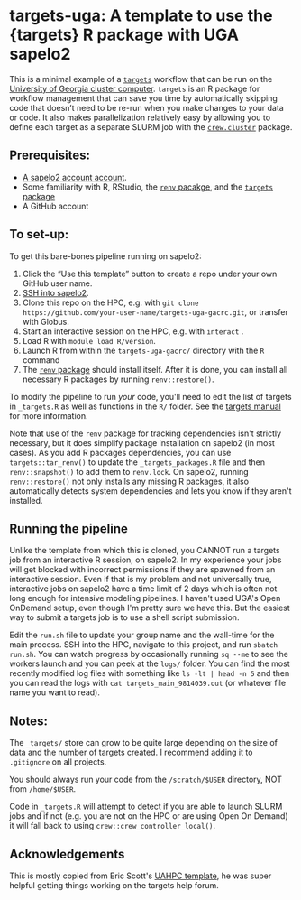 # targets-uga: A template to use the {targets} R package with UGA sapelo2

<!-- badges: start -->
<!--
[![Project Status: Active – The project has reached a stable, usable state and is being actively developed.](https://www.repostatus.org/badges/latest/active.svg)](https://www.repostatus.org/#active) [![DOI](https://zenodo.org/badge/DOI/10.5281/zenodo.10963005.svg)](https://doi.org/10.5281/zenodo.10963005)
-->
<!-- badges: end -->

This is a minimal example of a [`targets`](https://docs.ropensci.org/targets/) workflow that can be run on the [University of Georgia cluster computer]([https://uarizona.atlassian.net/wiki/spaces/UAHPC/overview](https://wiki.gacrc.uga.edu/wiki/Running_Jobs_on_Sapelo2)).
`targets` is an R package for workflow management that can save you time by automatically skipping code that doesn’t need to be re-run when you make changes to your data or code.
It also makes parallelization relatively easy by allowing you to define each target as a separate SLURM job with the [`crew.cluster`](https://wlandau.github.io/crew.cluster/) package.

## Prerequisites:

-   [A sapelo2 account account](https://wiki.gacrc.uga.edu/wiki/User_Accounts).
-   Some familiarity with R, RStudio, the [`renv` pacakge](https://rstudio.github.io/renv/articles/renv.html), and the [`targets` package](https://books.ropensci.org/targets/)
-   A GitHub account

## To set-up:

To get this bare-bones pipeline running on sapelo2:

1.  Click the “Use this template” button to create a repo under your own GitHub user name.
3.  [SSH into sapelo2](https://wiki.gacrc.uga.edu/wiki/Connecting).
4.  Clone this repo on the HPC, e.g. with `git clone https://github.com/your-user-name/targets-uga-gacrc.git`, or transfer with Globus.
5.  Start an interactive session on the HPC, e.g. with `interact` .
6.  Load R with `module load R/version`.
7.  Launch R from within the `targets-uga-gacrc/` directory with the `R` command
8.  The [`renv` package](https://rstudio.github.io/renv/) should install itself. After it is done, you can install all necessary R packages by running `renv::restore()`.

To modify the pipeline to run *your* code, you'll need to edit the list of targets in `_targets.R` as well as functions in the `R/` folder.
See the [targets manual](https://books.ropensci.org/targets/) for more information.

Note that use of the `renv` package for tracking dependencies isn't strictly necessary, but it does simplify package installation on sapelo2 (in most cases).
As you add R packages dependencies, you can use `targets::tar_renv()` to update the `_targets_packages.R` file and then `renv::snapshot()` to add them to `renv.lock`.
On sapelo2, running `renv::restore()` not only installs any missing R packages, it also automatically detects system dependencies and lets you know if they aren't installed.

## Running the pipeline

Unlike the template from which this is cloned, you CANNOT run a targets job from an interactive R session, on sapelo2. In my experience your jobs will get blocked with incorrect permissions if they are spawned from an interactive session. Even if that is my problem and not universally true, interactive jobs on sapelo2 have a time limit of 2 days which is often not long enough for intensive modeling pipelines. I haven't used UGA's Open OnDemand setup, even though I'm pretty sure we have this. But the easiest way to submit a targets job is to use a shell script submission.

Edit the `run.sh` file to update your group name and the wall-time for the main process.
SSH into the HPC, navigate to this project, and run `sbatch run.sh`.
You can watch progress by occasionally running `sq --me` to see the workers launch and you can peek at the `logs/` folder.
You can find the most recently modified log files with something like `ls -lt | head -n 5` and then you can read the logs with `cat targets_main_9814039.out` (or whatever file name you want to read).

## Notes:

The `_targets/` store can grow to be quite large depending on the size of data and the number of targets created. I recommend adding it to `.gitignore` on all projects.

You should always run your code from the `/scratch/$USER` directory, NOT from `/home/$USER`.

Code in `_targets.R` will attempt to detect if you are able to launch SLURM jobs and if not (e.g. you are not on the HPC or are using Open On Demand) it will fall back to using `crew::crew_controller_local()`.

## Acknowledgements

This is mostly copied from Eric Scott's [UAHPC template](https://github.com/cct-datascience/targets-uahpc), he was super helpful getting things working on the targets help forum.


